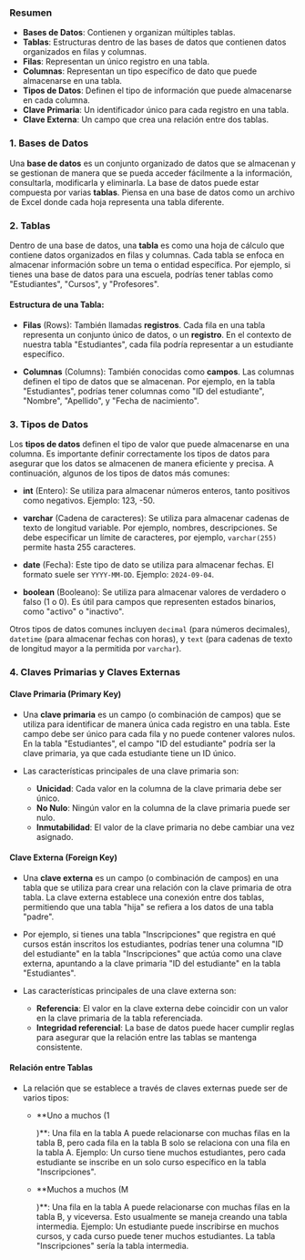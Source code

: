### Resumen

- **Bases de Datos**: Contienen y organizan múltiples tablas.
- **Tablas**: Estructuras dentro de las bases de datos que contienen datos organizados en filas y columnas.
- **Filas**: Representan un único registro en una tabla.
- **Columnas**: Representan un tipo específico de dato que puede almacenarse en una tabla.
- **Tipos de Datos**: Definen el tipo de información que puede almacenarse en cada columna.
- **Clave Primaria**: Un identificador único para cada registro en una tabla.
- **Clave Externa**: Un campo que crea una relación entre dos tablas.



### 1. **Bases de Datos**

Una **base de datos** es un conjunto organizado de datos que se almacenan y se gestionan de manera que se pueda acceder fácilmente a la información, consultarla, modificarla y eliminarla. La base de datos puede estar compuesta por varias **tablas**. Piensa en una base de datos como un archivo de Excel donde cada hoja representa una tabla diferente.

### 2. **Tablas**

Dentro de una base de datos, una **tabla** es como una hoja de cálculo que contiene datos organizados en filas y columnas. Cada tabla se enfoca en almacenar información sobre un tema o entidad específica. Por ejemplo, si tienes una base de datos para una escuela, podrías tener tablas como "Estudiantes", "Cursos", y "Profesores".

#### Estructura de una Tabla:

- **Filas** (Rows): También llamadas **registros**. Cada fila en una tabla representa un conjunto único de datos, o un **registro**. En el contexto de nuestra tabla "Estudiantes", cada fila podría representar a un estudiante específico.
    
- **Columnas** (Columns): También conocidas como **campos**. Las columnas definen el tipo de datos que se almacenan. Por ejemplo, en la tabla "Estudiantes", podrías tener columnas como "ID del estudiante", "Nombre", "Apellido", y "Fecha de nacimiento".
    

### 3. **Tipos de Datos**

Los **tipos de datos** definen el tipo de valor que puede almacenarse en una columna. Es importante definir correctamente los tipos de datos para asegurar que los datos se almacenen de manera eficiente y precisa. A continuación, algunos de los tipos de datos más comunes:

- **int** (Entero): Se utiliza para almacenar números enteros, tanto positivos como negativos. Ejemplo: 123, -50.
    
- **varchar** (Cadena de caracteres): Se utiliza para almacenar cadenas de texto de longitud variable. Por ejemplo, nombres, descripciones. Se debe especificar un límite de caracteres, por ejemplo, `varchar(255)` permite hasta 255 caracteres.
    
- **date** (Fecha): Este tipo de dato se utiliza para almacenar fechas. El formato suele ser `YYYY-MM-DD`. Ejemplo: `2024-09-04`.
    
- **boolean** (Booleano): Se utiliza para almacenar valores de verdadero o falso (1 o 0). Es útil para campos que representen estados binarios, como "activo" o "inactivo".
    

Otros tipos de datos comunes incluyen `decimal` (para números decimales), `datetime` (para almacenar fechas con horas), y `text` (para cadenas de texto de longitud mayor a la permitida por `varchar`).

### 4. **Claves Primarias y Claves Externas**

#### Clave Primaria (Primary Key)

- Una **clave primaria** es un campo (o combinación de campos) que se utiliza para identificar de manera única cada registro en una tabla. Este campo debe ser único para cada fila y no puede contener valores nulos. En la tabla "Estudiantes", el campo "ID del estudiante" podría ser la clave primaria, ya que cada estudiante tiene un ID único.
    
- Las características principales de una clave primaria son:
    
    - **Unicidad**: Cada valor en la columna de la clave primaria debe ser único.
    - **No Nulo**: Ningún valor en la columna de la clave primaria puede ser nulo.
    - **Inmutabilidad**: El valor de la clave primaria no debe cambiar una vez asignado.

#### Clave Externa (Foreign Key)

- Una **clave externa** es un campo (o combinación de campos) en una tabla que se utiliza para crear una relación con la clave primaria de otra tabla. La clave externa establece una conexión entre dos tablas, permitiendo que una tabla "hija" se refiera a los datos de una tabla "padre".
    
- Por ejemplo, si tienes una tabla "Inscripciones" que registra en qué cursos están inscritos los estudiantes, podrías tener una columna "ID del estudiante" en la tabla "Inscripciones" que actúa como una clave externa, apuntando a la clave primaria "ID del estudiante" en la tabla "Estudiantes".
    
- Las características principales de una clave externa son:
    
    - **Referencia**: El valor en la clave externa debe coincidir con un valor en la clave primaria de la tabla referenciada.
    - **Integridad referencial**: La base de datos puede hacer cumplir reglas para asegurar que la relación entre las tablas se mantenga consistente.

#### Relación entre Tablas

- La relación que se establece a través de claves externas puede ser de varios tipos:
    - **Uno a muchos (1
        
        )**: Una fila en la tabla A puede relacionarse con muchas filas en la tabla B, pero cada fila en la tabla B solo se relaciona con una fila en la tabla A. Ejemplo: Un curso tiene muchos estudiantes, pero cada estudiante se inscribe en un solo curso específico en la tabla "Inscripciones".
    - **Muchos a muchos (M
        
        )**: Una fila en la tabla A puede relacionarse con muchas filas en la tabla B, y viceversa. Esto usualmente se maneja creando una tabla intermedia. Ejemplo: Un estudiante puede inscribirse en muchos cursos, y cada curso puede tener muchos estudiantes. La tabla "Inscripciones" sería la tabla intermedia.
